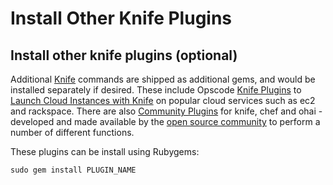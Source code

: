 Install Other Knife Plugins
===========================

Install other knife plugins (optional)
--------------------------------------

Additional [Knife](Knife.html "Knife") commands are shipped as
additional gems, and would be installed separately if desired. These
include Opscode [Knife Plugins](Knife%20Plugins.html "Knife Plugins") to
[Launch Cloud Instances with
Knife](Launch%20Cloud%20Instances%20with%20Knife.html "Launch Cloud Instances with Knife")
on popular cloud services such as ec2 and rackspace. There are also
[Community Plugins](Community%20Plugins.html "Community Plugins") for
knife, chef and ohai - developed and made available by the [open source
community](Developers.html "Developers") to perform a number of
different functions.

These plugins can be install using Rubygems:

    sudo gem install PLUGIN_NAME
